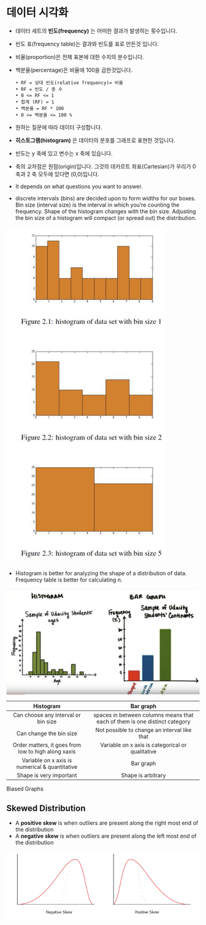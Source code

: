 # 데이터 시각화

- 데이터 세트의 **빈도(frequency)** 는 어떠한 결과가 발생하는 횟수입니다.
- 빈도 표(frequency table)는 결과와 빈도를 표로 만든것 입니다.

- 비율(proportion)은 전체 표본에 대한 수치의 분수입니다.
- 백분율(percentage)은 비율에 100을 곱한것입니다.

      • RF = 상대 빈도(relative frequency)= 비율
      • RF = 빈도 / 총 수
      • 0 <= RF <= 1
      • 합계 (RF) = 1
      • 백분율 = RF * 100
      • 0 <= 백분율 <= 100 %


- 원하는 질문에 따라 데이터 구성합니다.


- **히스토그램(histogram)** 은 데이터의 분포를 그래프로 표현한 것입니다.
- 빈도는 y 축에 있고 변수는 x 축에 있습니다.
- 축의 교차점은 원점(origin)입니다. 그것의 데카르트 좌표(Cartesian)가 우리가 0 축과 2 축 모두에 있다면 (0,0)입니다.
- It depends on what questions you want to answer.

- discrete intervals (bins) are decided upon to form widths
for our boxes. Bin size (interval size) is the interval in which
you’re counting the frequency. Shape of the histogram
changes with the bin size. Adjusting the bin size of a
histogram will compact (or spread out) the distribution.

![alt text](img/2_01.jpg)

- Histogram is better for analyzing the shape of a distribution
of data. Frequency table is better for calculating n.

![alt text](img/2_02.jpg)

| Histogram| Bar graph| 
|:-------------:|:-------------:|
| Can choose any interval or bin size| spaces in between columns means that each of them is one distinct category| 
| Can change the bin size| Not possible to change an interval like that| 
| Order matters, it goes from low to high along xaxis| Variable on x axis is categorical or qualitative| 
| Variable on x axis is numerical & quantitative| Bar graph| 
| Shape is very important| Shape is arbitrary| 

Biased Graphs
## Skewed Distribution
- A **positive skew** is when outliers are present along the right
most end of the distribution
- A **negative skew** is when outliers are present along the left
most end of the distribution

![alt text](img/2_03.jpg)


